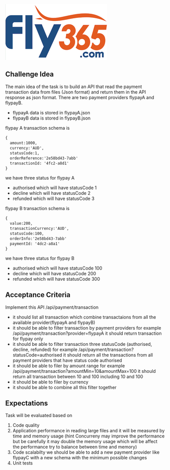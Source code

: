 <p align="center">

![alt text](./fly365.png)

</p>

## Challenge Idea
The main idea of the task is to build an API that read the payment transaction data from files (Json format) and return them in the API response as json format.
There are two payment providers flypayA and flypayB.

- flypayA data is stored in flypayA.json
- flypayB data is stored in flypayB.json


flypay A transaction schema is 
```
{
  amount:1000,
  currency:'AUD',
  statusCode:1,
  orderReference:'2e58bd43-7abb'
  transactionId: '4fc2-a8d1'
}
```

we have three status for flypay A
- authorised which will have statusCode 1
- decline which will have statusCode 2
- refunded which will have statusCode 3


flypay B transaction schema is 
```
{
  value:200,
  transactionCurrency:'AUD',
  statusCode:100,
  orderInfo:'2e58bd43-7abb'
  paymentId: '4dc2-a8a1'
}
```

we have three status for flypay B
- authorised which will have statusCode 100
- decline which will have statusCode 200
- refunded which will have statusCode 300


## Acceptance Criteria

Implement this API /api/payment/transaction 
- it should list all transaction which combine transactaions from all the available provider(flypayA and flypayB)
- it should be able to filter transaction by payment providers for example /api/payment/transaction?provider=flypayA it should return transaction for flypay only
- it should be able to filter transaction three statusCode (authorised, decline, refunded) for example /api/payment/transaction?statusCode=authorised it should return all the transactions from all payment providers that have status code authorised
- it should be able to filer by amount range for example /api/payment/transaction?amountMin=10&amountMax=100 it should return all transaction between 10 and 100 including 10 and 100
- it should be able to filer by currency 
- it should be able to combine all this filter together 

## Expectations

Task will be evaluated based on
1. Code quality
2. Application performance in reading large files and it will be measured by time and memory usage (hint Concurreny may improve the performance but be carefully it may double the memory usage which will be affect the performance try to balance between time and memory)
3. Code scalabilty we should be able to add a new payment provider like flypayC with a new schema with the minimum possible changes 
5. Unit tests


